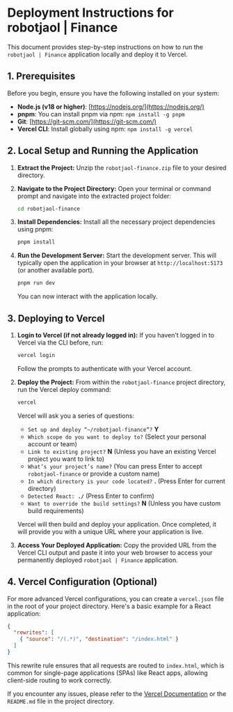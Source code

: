 # Deployment Instructions for robotjaol | Finance

This document provides step-by-step instructions on how to run the `robotjaol | Finance` application locally and deploy it to Vercel.

## 1. Prerequisites

Before you begin, ensure you have the following installed on your system:

-   **Node.js (v18 or higher)**: [https://nodejs.org/](https://nodejs.org/)
-   **pnpm**: You can install pnpm via npm: `npm install -g pnpm`
-   **Git**: [https://git-scm.com/](https://git-scm.com/)
-   **Vercel CLI**: Install globally using npm: `npm install -g vercel`

## 2. Local Setup and Running the Application

1.  **Extract the Project:**
    Unzip the `robotjaol-finance.zip` file to your desired directory.

2.  **Navigate to the Project Directory:**
    Open your terminal or command prompt and navigate into the extracted project folder:
    ```bash
    cd robotjaol-finance
    ```

3.  **Install Dependencies:**
    Install all the necessary project dependencies using pnpm:
    ```bash
    pnpm install
    ```

4.  **Run the Development Server:**
    Start the development server. This will typically open the application in your browser at `http://localhost:5173` (or another available port).
    ```bash
    pnpm run dev
    ```
    You can now interact with the application locally.

## 3. Deploying to Vercel

1.  **Login to Vercel (if not already logged in):**
    If you haven't logged in to Vercel via the CLI before, run:
    ```bash
    vercel login
    ```
    Follow the prompts to authenticate with your Vercel account.

2.  **Deploy the Project:**
    From within the `robotjaol-finance` project directory, run the Vercel deploy command:
    ```bash
    vercel
    ```
    Vercel will ask you a series of questions:
    -   `Set up and deploy “~/robotjaol-finance”?` **Y**
    -   `Which scope do you want to deploy to?` (Select your personal account or team)
    -   `Link to existing project?` **N** (Unless you have an existing Vercel project you want to link to)
    -   `What’s your project’s name?` (You can press Enter to accept `robotjaol-finance` or provide a custom name)
    -   `In which directory is your code located?` **.** (Press Enter for current directory)
    -   `Detected React: `**`./`** (Press Enter to confirm)
    -   `Want to override the build settings?` **N** (Unless you have custom build requirements)

    Vercel will then build and deploy your application. Once completed, it will provide you with a unique URL where your application is live.

3.  **Access Your Deployed Application:**
    Copy the provided URL from the Vercel CLI output and paste it into your web browser to access your permanently deployed `robotjaol | Finance` application.

## 4. Vercel Configuration (Optional)

For more advanced Vercel configurations, you can create a `vercel.json` file in the root of your project directory. Here's a basic example for a React application:

```json
{
  "rewrites": [
    { "source": "/(.*)", "destination": "/index.html" }
  ]
}
```

This rewrite rule ensures that all requests are routed to `index.html`, which is common for single-page applications (SPAs) like React apps, allowing client-side routing to work correctly.

If you encounter any issues, please refer to the [Vercel Documentation](https://vercel.com/docs) or the `README.md` file in the project directory.


